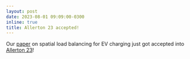 ```yaml
---
layout: post
date: 2023-08-01 09:09:00-0300
inline: true
title: Allerton 23 accepted!
---
```


Our [paper](/assets/pdf/allerton23.pdf) on spatial load balancing for EV charging just got accepted into [Allerton 23](https://allerton.csl.illinois.edu/)!

